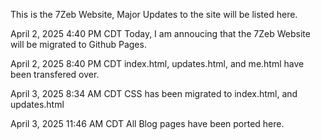 This is the 7Zeb Website, Major Updates to the site will be listed here.

April 2, 2025 4:40 PM CDT
Today, I am annoucing that the 7Zeb Website will be migrated to Github Pages.

April 2, 2025 8:40 PM CDT
index.html, updates.html, and me.html have been transfered over.

April 3, 2025 8:34 AM CDT
CSS has been migrated to index.html, and updates.html

April 3, 2025 11:46 AM CDT
All Blog pages have been ported here.

